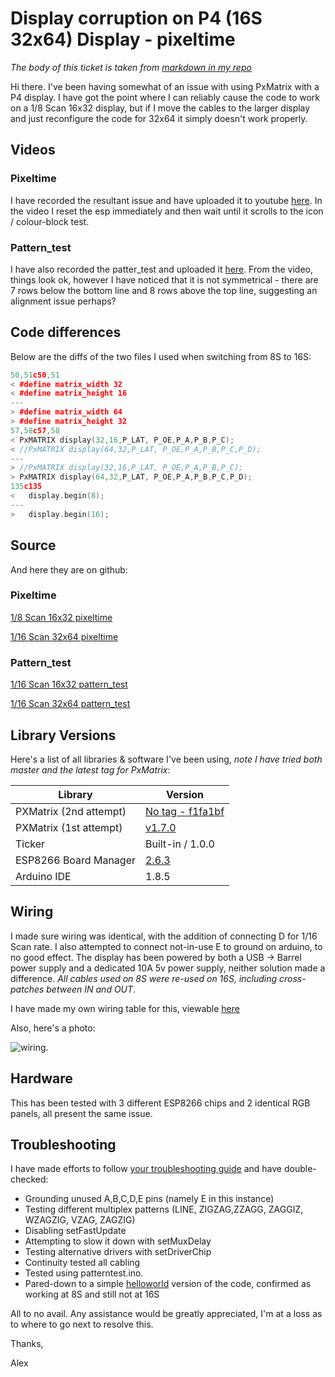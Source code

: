 # Display corruption on P4 (16S 32x64) Display - pixeltime

_The body of this ticket is taken from [markdown in my repo](https://github.com/alexberry/trainboard/blob/master/bugreport/README.md)_

Hi there. I've been having somewhat of an issue with using PxMatrix with a P4 display. I have got the point where I can reliably cause the code to work on a 1/8 Scan 16x32 display, but if I move the cables to the larger display and just reconfigure the code for 32x64 it simply doesn't work properly.

## Videos

### Pixeltime

I have recorded the resultant issue and have uploaded it to youtube [here](https://www.youtube.com/watch?v=kKVjqLSDeao). In the video I reset the esp immediately and then wait until it scrolls to the icon / colour-block test.

### Pattern_test

I have also recorded the patter_test and uploaded it [here](https://www.youtube.com/watch?v=oXgAmYN9Rmg). From the video, things look ok, however I have noticed that it is not symmetrical - there are 7 rows below the bottom line and 8 rows above the top line, suggesting an alignment issue perhaps?

## Code differences

Below are the diffs of the two files I used when switching from 8S to 16S:

```C++
50,51c50,51
< #define matrix_width 32
< #define matrix_height 16
---
> #define matrix_width 64
> #define matrix_height 32
57,58c57,58
< PxMATRIX display(32,16,P_LAT, P_OE,P_A,P_B,P_C);
< //PxMATRIX display(64,32,P_LAT, P_OE,P_A,P_B,P_C,P_D);
---
> //PxMATRIX display(32,16,P_LAT, P_OE,P_A,P_B,P_C);
> PxMATRIX display(64,32,P_LAT, P_OE,P_A,P_B,P_C,P_D);
135c135
<   display.begin(8);
---
>   display.begin(16);
```

## Source

And here they are on github:

### Pixeltime
[1/8 Scan 16x32 pixeltime](https://github.com/alexberry/trainboard/blob/master/examples/pixeltime-32x64/pixeltime-32x64.ino)

[1/16 Scan 32x64 pixeltime](https://github.com/alexberry/trainboard/blob/master/examples/pixeltime-32x64/pixeltime-32x64.ino)

### Pattern_test
[1/16 Scan 16x32 pattern_test](https://github.com/alexberry/trainboard/blob/master/examples/pattern_test-16x32/pattern_test-16x32.ino)

[1/16 Scan 32x64 pattern_test](https://github.com/alexberry/trainboard/blob/master/examples/pattern_test-32x64/pattern_test-32x64.ino)

## Library Versions

Here's a list of all libraries & software I've been using, _note I have tried both master and the latest tag for PxMatrix_:

Library | Version
--- | ---
PXMatrix (2nd attempt)| [No tag - f1fa1bf](https://github.com/2dom/PxMatrix/commit/f1fa1bfce4ccf04c6a086f48208e602e0d4a01e4)
PXMatrix (1st attempt) | [v1.7.0](https://github.com/2dom/PxMatrix/tree/v1.7.0)
Ticker | Built-in / 1.0.0
ESP8266 Board Manager | [2.6.3](https://github.com/esp8266/Arduino/releases/tag/2.6.3)
Arduino IDE | 1.8.5

## Wiring

I made sure wiring was identical, with the addition of connecting D for 1/16 Scan rate. I also attempted to connect not-in-use E to ground on arduino, to no good effect. The display has been powered by both a USB -> Barrel power supply and a dedicated 10A 5v power supply, neither solution made a difference. _All cables used on 8S were re-used on 16S, including cross-patches between IN and OUT_.

I have made my own wiring table for this, viewable [here](https://github.com/alexberry/trainboard#wiring-guide)

Also, here's a photo:

![wiring](https://raw.githubusercontent.com/alexberry/trainboard/master/bugreport/image/wiring.jpg).

## Hardware

This has been tested with 3 different ESP8266 chips and 2 identical RGB panels, all present the same issue.

## Troubleshooting

I have made efforts to follow [your troubleshooting guide](https://github.com/2dom/PxMatrix#troubleshooting) and have double-checked:

* Grounding unused A,B,C,D,E pins (namely E in this instance)
* Testing different multiplex patterns (LINE, ZIGZAG,ZZAGG, ZAGGIZ, WZAGZIG, VZAG, ZAGZIG)
* Disabling setFastUpdate
* Attempting to slow it down with setMuxDelay
* Testing alternative drivers with setDriverChip
* Continuity tested all cabling
* Tested using patterntest.ino.
* Pared-down to a simple [helloworld](https://github.com/alexberry/trainboard/blob/master/examples/helloworld-32x64/helloworld-32x64.ino) version of the code, confirmed as working at 8S and still not at 16S

All to no avail. Any assistance would be greatly appreciated, I'm at a loss as to where to go next to resolve this.

Thanks,

Alex
